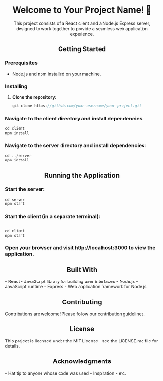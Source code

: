 <!-- Project Title -->
<h1 align="center">Welcome to Your Project Name! 👋</h1>

<!-- Project Description -->
<p align="center">
  This project consists of a React client and a Node.js Express server, designed to work together to provide a seamless web application experience.
</p>

<!-- Getting Started -->
<h2 align="center">Getting Started</h2>

### Prerequisites

- Node.js and npm installed on your machine.

### Installing

1. **Clone the repository:**
   ```ts
   git clone https://github.com/your-username/your-project.git
   ```

### Navigate to the client directory and install dependencies:

```ts
cd client
npm install
```

### Navigate to the server directory and install dependencies:

```ts
cd ../server
npm install
```

<!-- Running the Application -->
<h2 align="center">Running the Application</h2>

### Start the server:

```ts
cd server
npm start
```

### Start the client (in a separate terminal):

```ts

cd client
npm start

```

### Open your browser and visit http://localhost:3000 to view the application.

<!-- Built With -->
<h2 align="center">Built With</h2>
- React - JavaScript library for building user interfaces
- Node.js - JavaScript runtime
- Express - Web application framework for Node.js
<!-- Contributing -->
<h2 align="center">Contributing</h2>
Contributions are welcome! Please follow our contribution guidelines.

<!-- License -->
<h2 align="center">License</h2>
This project is licensed under the MIT License - see the LICENSE.md file for details.

<!-- Acknowledgments -->
<h2 align="center">Acknowledgments</h2>
- Hat tip to anyone whose code was used
- Inspiration
- etc.
